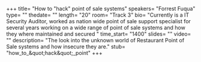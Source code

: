 +++
title= "How to &quot;hack&quot; point of sale systems"
speakers= "Forrest Fuqua"
type= ""
thedate= ""
length= "20"
room= "Track 3"
bio= "Currently is a IT Security Auditor, worked as nation wide point of sale support specialist for several years working on a wide range of point of sale  systems and how they where maintained and secured "
time_start= "1400"
slides= ""
video= ""
description= "The look into the unknown world of Restaurant Point of Sale systems and how insecure they are."
stub= "how_to_&amp;quot;hack&amp;quot;_point"
+++